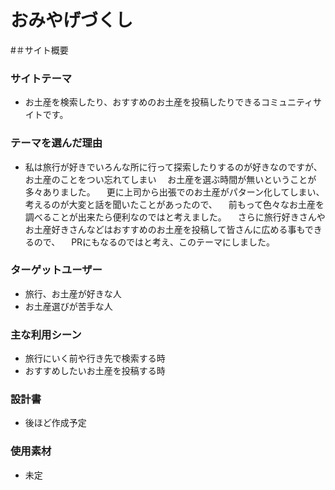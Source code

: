# おみやげづくし
#＃サイト概要

### サイトテーマ

* お土産を検索したり、おすすめのお土産を投稿したりできるコミュニティサイトです。

### テーマを選んだ理由

* 私は旅行が好きでいろんな所に行って探索したりするのが好きなのですが、お土産のことをつい忘れてしまい
　お土産を選ぶ時間が無いということが多々ありました。
　更に上司から出張でのお土産がパターン化してしまい、考えるのが大変と話を聞いたことがあったので、
　前もって色々なお土産を調べることが出来たら便利なのではと考えました。
　さらに旅行好きさんやお土産好きさんなどはおすすめのお土産を投稿して皆さんに広める事もできるので、
　PRにもなるのではと考え、このテーマにしました。

### ターゲットユーザー

* 旅行、お土産が好きな人
* お土産選びが苦手な人

### 主な利用シーン

* 旅行にいく前や行き先で検索する時
* おすすめしたいお土産を投稿する時

### 設計書
* 後ほど作成予定

### 使用素材
* 未定
